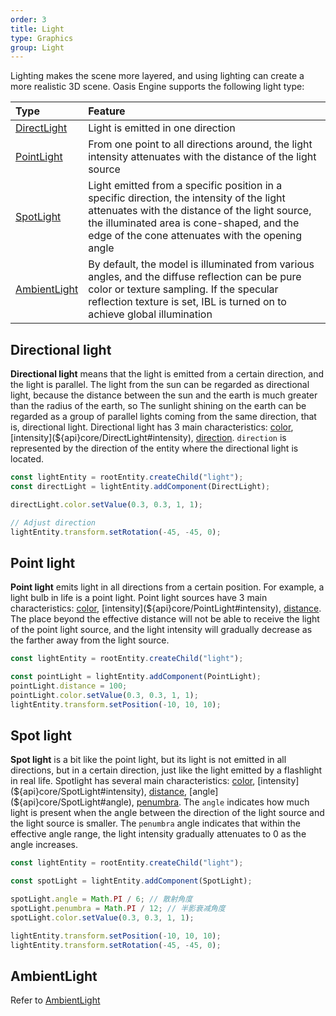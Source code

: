 ```yaml
---
order: 3
title: Light
type: Graphics
group: Light
---
```


Lighting makes the scene more layered, and using lighting can create a more realistic 3D scene. Oasis Engine supports the following light type:

| Type | Feature |
| :-- | :-- |
| [DirectLight](${api}core/DirectLight) | Light is emitted in one direction |
| [PointLight](${api}core/PointLight) | From one point to all directions around, the light intensity attenuates with the distance of the light source |
| [SpotLight](${api}core/SpotLight) | Light emitted from a specific position in a specific direction, the intensity of the light attenuates with the distance of the light source, the illuminated area is cone-shaped, and the edge of the cone attenuates with the opening angle |
| [AmbientLight](${api}core/AmbientLight) | By default, the model is illuminated from various angles, and the diffuse reflection can be pure color or texture sampling. If the specular reflection texture is set, IBL is turned on to achieve global illumination |

## Directional light

**Directional light** means that the light is emitted from a certain direction, and the light is parallel. The light from the sun can be regarded as directional light, because the distance between the sun and the earth is much greater than the radius of the earth, so The sunlight shining on the earth can be regarded as a group of parallel lights coming from the same direction, that is, directional light. Directional light has 3 main characteristics: [color](${api}core/DirectLight#color), [intensity](${api}core/DirectLight#intensity), [direction](${api}core/DirectLight#direction). `direction` is represented by the direction of the entity where the directional light is located.

```typescript
const lightEntity = rootEntity.createChild("light");
const directLight = lightEntity.addComponent(DirectLight);

directLight.color.setValue(0.3, 0.3, 1, 1);

// Adjust direction
lightEntity.transform.setRotation(-45, -45, 0);
```

## Point light

**Point light** emits light in all directions from a certain position. For example, a light bulb in life is a point light. Point light sources have 3 main characteristics: [color](${api}core/PointLight#color), [intensity](${api}core/PointLight#intensity), [distance](${api}core/PointLight#distance). The place beyond the effective distance will not be able to receive the light of the point light source, and the light intensity will gradually decrease as the farther away from the light source.

```typescript
const lightEntity = rootEntity.createChild("light");

const pointLight = lightEntity.addComponent(PointLight);
pointLight.distance = 100;
pointLight.color.setValue(0.3, 0.3, 1, 1);
lightEntity.transform.setPosition(-10, 10, 10);
```

## Spot light

**Spot light** is a bit like the point light, but its light is not emitted in all directions, but in a certain direction, just like the light emitted by a flashlight in real life. Spotlight has several main characteristics: [color](${api}core/SpotLight#color), [intensity](${api}core/SpotLight#intensity), [distance](${api}core/SpotLight#distance), [angle](${api}core/SpotLight#angle), [penumbra](${api}core/SpotLight#penumbra). The `angle` indicates how much light is present when the angle between the direction of the light source and the light source is smaller. The `penumbra` angle indicates that within the effective angle range, the light intensity gradually attenuates to 0 as the angle increases.

```typescript
const lightEntity = rootEntity.createChild("light");

const spotLight = lightEntity.addComponent(SpotLight);

spotLight.angle = Math.PI / 6; // 散射角度
spotLight.penumbra = Math.PI / 12; // 半影衰减角度
spotLight.color.setValue(0.3, 0.3, 1, 1);

lightEntity.transform.setPosition(-10, 10, 10);
lightEntity.transform.setRotation(-45, -45, 0);
```

<playground src="light-type.ts"></playground>

## AmbientLight

Refer to [AmbientLight](${docs}ambient-light)
